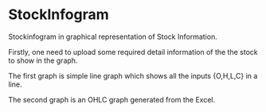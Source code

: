 # StockInfogram

Stockinfogram in graphical representation of Stock Information.

Firstly, one need to upload some required detail information of the the stock to show in the graph. 

The first graph is simple line graph which shows all the inputs {O,H,L,C} in a line.

The second graph is an OHLC graph generated from the Excel.
